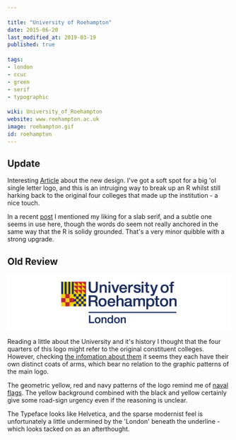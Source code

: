 ```yaml
---

title: "University of Roehampton"
date: 2015-06-20
last_modified_at: 2019-03-19
published: true

tags:
- london
- ccuc
- green
- serif
- typographic

wiki: University_of_Roehampton
website: www.roehampton.ac.uk
image: roehampton.gif
id: roehampton
---
```

## Update

Interesting [Article](roe) about the new design. I've got a soft spot for a big 'ol single letter logo, and this is an intruiging way to break up an R whilst still harking back to the original four colleges that made up the institution - a nice touch.

In a recent [post](newman.html) I mentioned my liking for a slab serif, and a subtle one seems in use here, though the words do seem not really anchored in the same way that the R is solidy grounded. That's a very minor quibble with a strong upgrade.


## Old Review

![Old Logo](/images/unilogos/roehampton-old.gif)

Reading a little about the University and it's history I thought that the four quarters of this logo might refer to the original constituent colleges. However, checking [the infomation about them](http://www.roehampton.ac.uk/Colleges/) it seems they each have their own distinct coats of arms, which bear no relation to the graphic patterns of the main logo.

The geometric yellow, red and navy patterns of the logo remind me of [naval flags](https://en.wikipedia.org/wiki/International_maritime_signal_flags). The yellow background combined with the black and yellow certainly give some road-sign urgency even if the reasoning is unclear.

The Typeface looks like Helvetica, and the sparse modernist feel is unfortunately a little undermined by the 'London' beneath the underline - which looks tacked on as an afterthought.